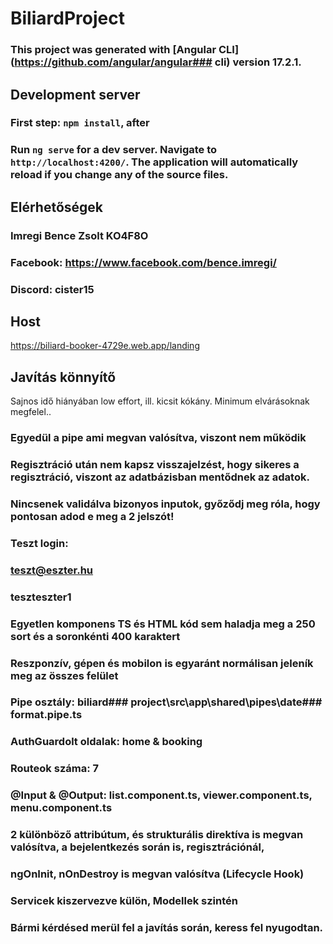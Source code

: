 # BiliardProject

### This project was generated with [Angular CLI](https://github.com/angular/angular### cli) version 17.2.1.

## Development server
### First step: `npm install`, after 
### Run `ng serve` for a dev server. Navigate to `http://localhost:4200/`. The application will automatically reload if you change any of the source files.

## Elérhetőségek

### Imregi Bence Zsolt KO4F8O
### Facebook:    https://www.facebook.com/bence.imregi/
### Discord:     cister15

## Host

https://biliard-booker-4729e.web.app/landing

## Javítás könnyítő
Sajnos idő hiányában low effort, ill. kicsit kókány. Minimum elvárásoknak megfelel..
### Egyedül a pipe ami megvan valósítva, viszont nem működik
### Regisztráció után nem kapsz visszajelzést, hogy sikeres a regisztráció, viszont az adatbázisban mentődnek az adatok.
### Nincsenek validálva bizonyos inputok, győződj meg róla, hogy pontosan adod e meg a 2 jelszót!

### Teszt login:
### teszt@eszter.hu
### teszteszter1

### Egyetlen komponens TS és HTML kód sem haladja meg a 250 sort és a soronkénti 400 karaktert
### Reszponzív, gépen és mobilon is egyaránt normálisan jeleník meg az összes felület
### Pipe osztály: biliard### project\src\app\shared\pipes\date### format.pipe.ts
### AuthGuardolt oldalak: home & booking
### Routeok száma: 7
### @Input & @Output: list.component.ts, viewer.component.ts, menu.component.ts
### 2 különböző attribútum, és strukturális direktíva is megvan valósítva, a bejelentkezés során is, regisztrációnál, 
### ngOnInit, nOnDestroy is megvan valósítva (Lifecycle Hook)
### Servicek kiszervezve külön, Modellek szintén

### Bármi kérdésed merül fel a javítás során, keress fel nyugodtan.
